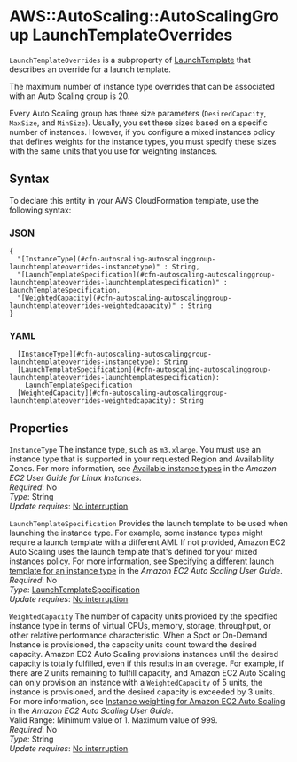# AWS::AutoScaling::AutoScalingGroup LaunchTemplateOverrides<a name="aws-properties-autoscaling-autoscalinggroup-launchtemplateoverrides"></a>

 `LaunchTemplateOverrides` is a subproperty of [LaunchTemplate](https://docs.aws.amazon.com/AWSCloudFormation/latest/UserGuide/aws-properties-autoscaling-autoscalinggroup-launchtemplate.html) that describes an override for a launch template\.

The maximum number of instance type overrides that can be associated with an Auto Scaling group is 20\.

Every Auto Scaling group has three size parameters \(`DesiredCapacity`, `MaxSize`, and `MinSize`\)\. Usually, you set these sizes based on a specific number of instances\. However, if you configure a mixed instances policy that defines weights for the instance types, you must specify these sizes with the same units that you use for weighting instances\. 

## Syntax<a name="aws-properties-autoscaling-autoscalinggroup-launchtemplateoverrides-syntax"></a>

To declare this entity in your AWS CloudFormation template, use the following syntax:

### JSON<a name="aws-properties-autoscaling-autoscalinggroup-launchtemplateoverrides-syntax.json"></a>

```
{
  "[InstanceType](#cfn-autoscaling-autoscalinggroup-launchtemplateoverrides-instancetype)" : String,
  "[LaunchTemplateSpecification](#cfn-autoscaling-autoscalinggroup-launchtemplateoverrides-launchtemplatespecification)" : LaunchTemplateSpecification,
  "[WeightedCapacity](#cfn-autoscaling-autoscalinggroup-launchtemplateoverrides-weightedcapacity)" : String
}
```

### YAML<a name="aws-properties-autoscaling-autoscalinggroup-launchtemplateoverrides-syntax.yaml"></a>

```
  [InstanceType](#cfn-autoscaling-autoscalinggroup-launchtemplateoverrides-instancetype): String
  [LaunchTemplateSpecification](#cfn-autoscaling-autoscalinggroup-launchtemplateoverrides-launchtemplatespecification): 
    LaunchTemplateSpecification
  [WeightedCapacity](#cfn-autoscaling-autoscalinggroup-launchtemplateoverrides-weightedcapacity): String
```

## Properties<a name="aws-properties-autoscaling-autoscalinggroup-launchtemplateoverrides-properties"></a>

`InstanceType`  <a name="cfn-autoscaling-autoscalinggroup-launchtemplateoverrides-instancetype"></a>
The instance type, such as `m3.xlarge`\. You must use an instance type that is supported in your requested Region and Availability Zones\. For more information, see [Available instance types](https://docs.aws.amazon.com/AWSEC2/latest/UserGuide/instance-types.html#AvailableInstanceTypes) in the *Amazon EC2 User Guide for Linux Instances\.*   
*Required*: No  
*Type*: String  
*Update requires*: [No interruption](https://docs.aws.amazon.com/AWSCloudFormation/latest/UserGuide/using-cfn-updating-stacks-update-behaviors.html#update-no-interrupt)

`LaunchTemplateSpecification`  <a name="cfn-autoscaling-autoscalinggroup-launchtemplateoverrides-launchtemplatespecification"></a>
Provides the launch template to be used when launching the instance type\. For example, some instance types might require a launch template with a different AMI\. If not provided, Amazon EC2 Auto Scaling uses the launch template that's defined for your mixed instances policy\. For more information, see [Specifying a different launch template for an instance type](https://docs.aws.amazon.com/autoscaling/ec2/userguide/asg-launch-template-overrides.html) in the *Amazon EC2 Auto Scaling User Guide*\.   
*Required*: No  
*Type*: [LaunchTemplateSpecification](aws-properties-autoscaling-autoscalinggroup-launchtemplatespecification.md)  
*Update requires*: [No interruption](https://docs.aws.amazon.com/AWSCloudFormation/latest/UserGuide/using-cfn-updating-stacks-update-behaviors.html#update-no-interrupt)

`WeightedCapacity`  <a name="cfn-autoscaling-autoscalinggroup-launchtemplateoverrides-weightedcapacity"></a>
The number of capacity units provided by the specified instance type in terms of virtual CPUs, memory, storage, throughput, or other relative performance characteristic\. When a Spot or On\-Demand Instance is provisioned, the capacity units count toward the desired capacity\. Amazon EC2 Auto Scaling provisions instances until the desired capacity is totally fulfilled, even if this results in an overage\. For example, if there are 2 units remaining to fulfill capacity, and Amazon EC2 Auto Scaling can only provision an instance with a `WeightedCapacity` of 5 units, the instance is provisioned, and the desired capacity is exceeded by 3 units\. For more information, see [Instance weighting for Amazon EC2 Auto Scaling](https://docs.aws.amazon.com/autoscaling/ec2/userguide/asg-instance-weighting.html) in the *Amazon EC2 Auto Scaling User Guide*\.  
Valid Range: Minimum value of 1\. Maximum value of 999\.  
*Required*: No  
*Type*: String  
*Update requires*: [No interruption](https://docs.aws.amazon.com/AWSCloudFormation/latest/UserGuide/using-cfn-updating-stacks-update-behaviors.html#update-no-interrupt)
